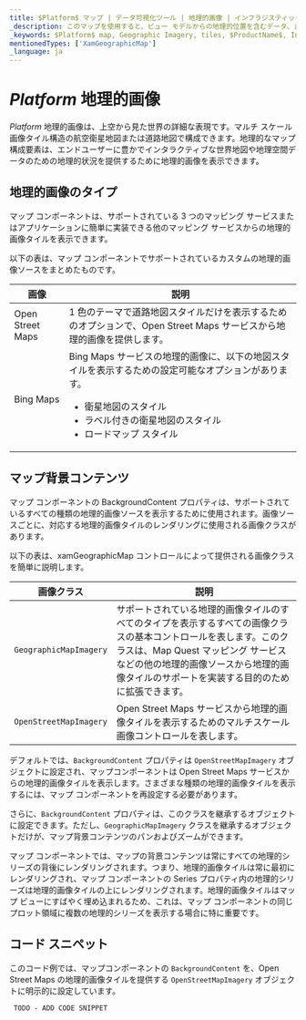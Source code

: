 ```yaml
---
title: $Platform$ マップ | データ可視化ツール | 地理的画像 | インフラジスティックス
_description: このマップを使用すると、ビュー モデルからの地理的位置を含むデータ、またはシェープ ファイルから地理的画像マップにロードされた地理空間データを表示できます。詳細については、サンプル、依存関係、使用法、ツールバーをご覧ください。
_keywords: $Platform$ map, Geographic Imagery, tiles, $ProductName$, Infragistics, $Platform$ マップ, 地理的画像, タイル, インフラジスティックス
mentionedTypes: ['XamGeographicMap']
_language: ja
---
```


# $Platform$ 地理的画像

$Platform$ 地理的画像は、上空から見た世界の詳細な表現です。マルチ スケール画像タイル構造の航空衛星地図または道路地図で構成できます。地理的なマップ構成要素は、エンドユーザーに豊かでインタラクティブな世界地図や地理空間データのための地理的状況を提供するために地理的画像を表示できます。

## 地理的画像のタイプ
マップ コンポーネントは、サポートされている 3 つのマッピング サービスまたはアプリケーションに簡単に実装できる他のマッピング サービスからの地理的画像タイルを表示できます。

以下の表は、マップ コンポーネントでサポートされているカスタムの地理的画像ソースをまとめたものです。

| 画像                    |説明   |
|----------------------------| --------------|
| Open Street Maps|1 色のテーマで道路地図スタイルだけを表示するためのオプションで、Open Street Maps サービスから地理的画像を提供します。 |
| Bing Maps|Bing Maps サービスの地理的画像に、以下の地図スタイルを表示するための設定可能なオプションがあります。<ul><li> 衛星地図のスタイル</li><li> ラベル付きの衛星地図のスタイル</li><li> ロードマップ スタイル</li>|

<!-- | Map Quest |Provides custom geographic imagery from Map Quest service with configurable options to display the following map styles:<ul><li>Satellite Map Style</li><li>Road Map Style</li></ul> -->

## マップ背景コンテンツ
マップ コンポーネントの BackgroundContent プロパティは、サポートされているすべての種類の地理的画像ソースを表示するために使用されます。画像ソースごとに、対応する地理的画像タイルのレンダリングに使用される画像クラスがあります。

以下の表は、xamGeographicMap  コントロールによって提供される画像クラスを簡単に説明します。

| 画像クラス|説明   |
|---------------|---------------|
|`GeographicMapImagery`|サポートされている地理的画像タイルのすべてのタイプを表示するすべての画像クラスの基本コントロールを表します。このクラスは、Map Quest マッピング サービスなどの他の地理的画像ソースから地理的画像タイルのサポートを実装する目的のために拡張できます。|
|`OpenStreetMapImagery`|Open Street Maps サービスから地理的画像タイルを表示するためのマルチスケール画像コントロールを表します。|

<!-- |`BingMapsMapImagery`|Represents the multi-scale imagery control for displaying geographic imagery tiles from the Bing Maps service.| -->

デフォルトでは、`BackgroundContent` プロパティは `OpenStreetMapImagery` オブジェクトに設定され、マップコンポーネントは Open Street Maps サービスからの地理的画像タイルを表示します。さまざまな種類の地理的画像タイルを表示するには、マップ コンポーネントを再設定する必要があります。

さらに、`BackgroundContent` プロパティは、このクラスを継承するオブジェクトに設定できます。ただし、`GeographicMapImagery` クラスを継承するオブジェクトだけが、マップ背景コンテンツのパンおよびズームができます。

マップ コンポーネントでは、マップの背景コンテンツは常にすべての地理的シリーズの背後にレンダリングされます。つまり、地理的画像タイルは常に最初にレンダリングされ、マップ コンポーネントの Series プロパティ内の地理的シリーズは地理的画像タイルの上にレンダリングされます。地理的画像タイルはマップ ビューにすばやく埋め込まれるため、これは、マップ コンポーネントの同じプロット領域に複数の地理的シリーズを表示する場合に特に重要です。

## コード スニペット

このコード例では、マップコンポーネントの `BackgroundContent` を、Open Street Maps の地理的画像タイルを提供する `OpenStreetMapImagery` オブジェクトに明示的に設定しています。

```html
 TODO - ADD CODE SNIPPET
```

